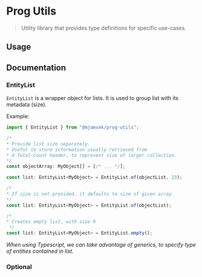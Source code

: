 # Prog Utils
> Utility library that provides type definitions for specific use-cases.

## Usage

## Documentation

### EntityList

`EntityList` is a wrapper object for lists. It is used to group list with its metadata (size).

Example:

```typescript
import { EntityList } from "@mjamsek/prog-utils";

/*
* Provide list size separately.
* Useful to store information usually retrieved from
* X-Total-Count header, to represent size of larger collection.
*/
const objectArray: MyObject[] = [/* ... */];

const list: EntityList<MyObject> = EntityList.of(objectList, 23);

/*
* If size is not provided, it defaults to size of given array.
*/
const list: EntityList<MyObject> = EntityList.of(objectList);

/*
* Creates empty list, with size 0
 */
const list: EntityList<MyObject> = EntityList.empty();
```

*When using Typescript, we can take advantage of generics, to specify type of entities contained in list.*

### Optional

